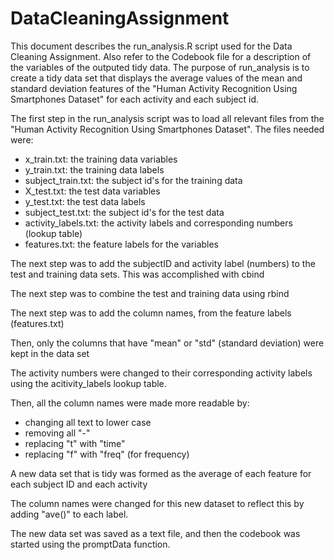 # DataCleaningAssignment

This document describes the run_analysis.R script used for the Data Cleaning Assignment. Also refer to the Codebook file for a description of the variables of the outputed tidy data. The purpose of run_analysis is to create a tidy data set that displays the average values of the mean and standard deviation features of the "Human Activity Recognition Using Smartphones Dataset" for each activity and each subject id.

The first step in the run_analysis script was to load all relevant files from the "Human Activity Recognition Using Smartphones Dataset". The files needed were:

- x_train.txt: the training data variables
- y_train.txt: the training data labels
- subject_train.txt: the subject id's for the training data
- X_test.txt: the test data variables
- y_test.txt: the test data labels
- subject_test.txt: the subject id's for the test data
- activity_labels.txt: the activity labels and corresponding numbers (lookup table)
- features.txt: the feature labels for the variables

The next step was to add the subjectID and activity label (numbers) to the test and training data sets. This was accomplished with cbind

The next step was to combine the test and training data using rbind

The next step was to add the column names, from the feature labels (features.txt)

Then, only the columns that have "mean" or "std" (standard deviation) were kept in the data set

The activity numbers were changed to their corresponding activity labels using the acitivity_labels lookup table.

Then, all the column names were made more readable by:

- changing all text to lower case
- removing all "-"
- replacing "t" with "time"
- replacing "f" with "freq" (for frequency)

A new data set that is tidy was formed as the average of each feature for each subject ID and each activity

The column names were changed for this new dataset to reflect this by adding "ave()" to each label.

The new data set was saved as a text file, and then the codebook was started using the promptData function.
